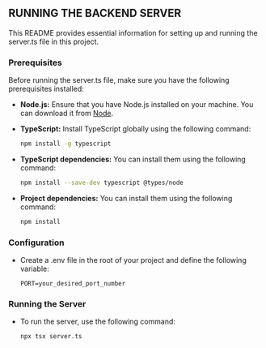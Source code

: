 ## RUNNING THE BACKEND SERVER

This README provides essential information for setting up and running the server.ts file in this project.

### Prerequisites

Before running the server.ts file, make sure you have the following prerequisites installed:

-   **Node.js:** Ensure that you have Node.js installed on your machine. You can download it from [Node](https://nodejs.org/).

-   **TypeScript:** Install TypeScript globally using the following command:

    ```bash
    npm install -g typescript
    ```

-   **TypeScript dependencies:** You can install them using the following command:

    ```bash
    npm install --save-dev typescript @types/node
    ```

-   **Project dependencies:** You can install them using the following command:

    ```bash
    npm install
    ```

### Configuration

-   Create a .env file in the root of your project and define the following variable:

    ```env
    PORT=your_desired_port_number
    ```

### Running the Server

-   To run the server, use the following command:

    ```bash
    npx tsx server.ts
    ```
